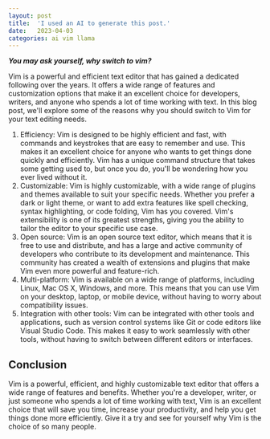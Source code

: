 ```yaml
---
layout: post
title:  'I used an AI to generate this post.'
date:   2023-04-03
categories: ai vim llama
---
```


***You may ask yourself, why switch to vim?***

Vim is a powerful and efficient text editor that has gained a dedicated following over the years. It offers a wide range of features and customization options that make it an excellent choice for developers, writers, and anyone who spends a lot of time working with text. In this blog post, we'll explore some of the reasons why you should switch to Vim for your text editing needs.

1. Efficiency: Vim is designed to be highly efficient and fast, with commands and keystrokes that are easy to remember and use. This makes it an excellent choice for anyone who wants to get things done quickly and efficiently. Vim has a unique command structure that takes some getting used to, but once you do, you'll be wondering how you ever lived without it.
2. Customizable: Vim is highly customizable, with a wide range of plugins and themes available to suit your specific needs. Whether you prefer a dark or light theme, or want to add extra features like spell checking, syntax highlighting, or code folding, Vim has you covered. Vim's extensibility is one of its greatest strengths, giving you the ability to tailor the editor to your specific use case.
3. Open source: Vim is an open source text editor, which means that it is free to use and distribute, and has a large and active community of developers who contribute to its development and maintenance. This community has created a wealth of extensions and plugins that make Vim even more powerful and feature-rich.
4. Multi-platform: Vim is available on a wide range of platforms, including Linux, Mac OS X, Windows, and more. This means that you can use Vim on your desktop, laptop, or mobile device, without having to worry about compatibility issues.
5. Integration with other tools: Vim can be integrated with other tools and applications, such as version control systems like Git or code editors like Visual Studio Code. This makes it easy to work seamlessly with other tools, without having to switch between different editors or interfaces.

## Conclusion
Vim is a powerful, efficient, and highly customizable text editor that offers a wide range of features and benefits. Whether you're a developer, writer, or just someone who spends a lot of time working with text, Vim is an excellent choice that will save you time, increase your productivity, and help you get things done more efficiently. Give it a try and see for yourself why Vim is the choice of so many people.


